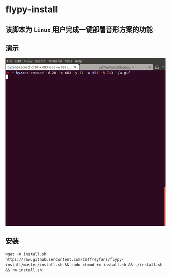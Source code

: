 # flypy-install

## 该脚本为 `Linux` 用户完成一键部署音形方案的功能

## 演示
![example](./example.gif)

## 安装
`wget -O install.sh https://raw.githubusercontent.com/Caffreyfans/flypy-install/master/install.sh && sudo chmod +x install.sh && ./install.sh && rm install.sh`
